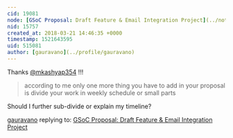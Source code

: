 ```yaml
---
cid: 19081
node: [GSoC Proposal: Draft Feature & Email Integration Project](../notes/gauravano/02-18-2018/gsoc-proposal-email-integration-project)
nid: 15757
created_at: 2018-03-21 14:46:35 +0000
timestamp: 1521643595
uid: 515081
author: [gauravano](../profile/gauravano)
---
```


Thanks [@mkashyap354](/profile/mkashyap354) !!!

> according to me only one more thing you have to add in your proposal is divide your work in weekly schedule or small parts

Should I further sub-divide or explain my timeline?


[gauravano](../profile/gauravano) replying to: [GSoC Proposal: Draft Feature & Email Integration Project](../notes/gauravano/02-18-2018/gsoc-proposal-email-integration-project)

